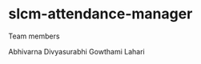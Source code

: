 # slcm-attendance-manager
<h> Team members </h>
<p> Abhivarna 
    Divyasurabhi
    Gowthami
    Lahari
</p>